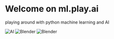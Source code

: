 # Welcome on ml.play.ai

playing around with python machine learning and AI

![AI](https://source.unsplash.com/800x250/?artificial-intelligence)
![Blender](https://source.unsplash.com/800x250/?blender3d)
![Blender](https://source.unsplash.com/800x250/?blender)

